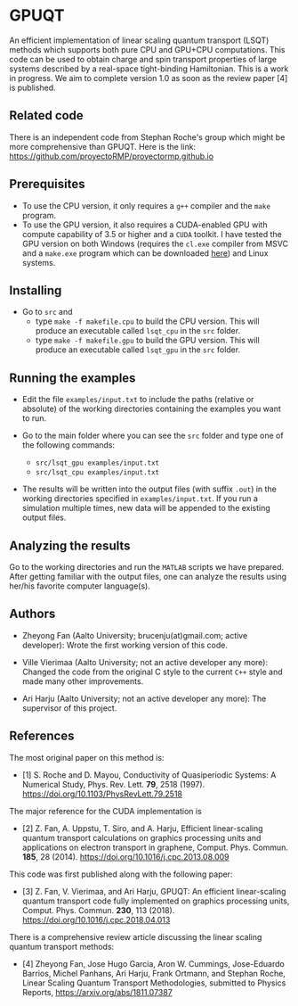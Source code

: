 # GPUQT

An efficient implementation of linear scaling quantum transport (LSQT) methods which supports both pure CPU and GPU+CPU computations. This code can be used to obtain charge and spin transport properties of large systems described by a real-space tight-binding Hamiltonian. This is a work in progress. We aim to complete version 1.0 as soon as the review paper [4] is published.

## Related code
There is an independent code from Stephan Roche's group which might be more comprehensive than GPUQT. Here is the link:
https://github.com/proyectoRMP/proyectormp.github.io

## Prerequisites

* To use the CPU version, it only requires a `g++` compiler and the `make` program.
* To use the GPU version, it also requires a CUDA-enabled GPU with compute capability of 3.5 or higher and a `CUDA` toolkit. I have tested the GPU version on both Windows (requires the `cl.exe` compiler from MSVC and a `make.exe` program which can be downloaded [here](http://www.equation.com/servlet/equation.cmd?fa=make)) and Linux systems. 

## Installing

* Go to `src` and 
    * type `make -f makefile.cpu` to build the CPU version. This will produce an executable called `lsqt_cpu` in the `src` folder.
    * type `make -f makefile.gpu` to build the GPU version. This will produce an executable called `lsqt_gpu` in the `src` folder.

## Running the examples

* Edit the file `examples/input.txt` to include the paths (relative or absolute) of the working directories containing the examples you want to run.

* Go to the main folder where you can see the `src` folder and type one of the following commands:
    * `src/lsqt_gpu examples/input.txt`
    * `src/lsqt_cpu examples/input.txt`
    
* The results will be written into the output files (with suffix `.out`) in the working directories specified in `examples/input.txt`. If you run a simulation multiple times, new data will be appended to the existing output files.

## Analyzing the results

Go to the working directories and run the `MATLAB` scripts we have prepared. After getting familiar with the output files, one can analyze the results using her/his favorite computer language(s). 


## Authors

* Zheyong Fan (Aalto University; brucenju(at)gmail.com; active developer): Wrote the first working version of this code.

* Ville Vierimaa (Aalto University; not an active developer any more): Changed the code from the original C style to the current `C++` style and made many other improvements. 

* Ari Harju (Aalto University; not an active developer any more): The supervisor of this project.

## References

The most original paper on this method is:
* [1] S. Roche and D. Mayou, Conductivity of Quasiperiodic Systems: A Numerical Study, Phys. Rev. Lett. **79**, 2518 (1997). https://doi.org/10.1103/PhysRevLett.79.2518 

The major reference for the CUDA implementation is 
* [2] Z. Fan, A. Uppstu, T. Siro, and A. Harju, Efficient linear-scaling quantum transport calculations on graphics processing units and applications on electron transport in graphene, Comput. Phys. Commun. **185**, 28 (2014). https://doi.org/10.1016/j.cpc.2013.08.009

This code was first published along with the following paper:
* [3] Z. Fan, V. Vierimaa, and Ari Harju, GPUQT: An efficient linear-scaling quantum transport code fully implemented on graphics processing units, Comput. Phys. Commun. **230**, 113 (2018). https://doi.org/10.1016/j.cpc.2018.04.013

There is a comprehensive review article discussing the linear scaling quantum transport methods:
* [4] Zheyong Fan, Jose Hugo Garcia, Aron W. Cummings, Jose-Eduardo Barrios, Michel Panhans, Ari Harju, Frank Ortmann, and Stephan Roche, Linear Scaling Quantum Transport Methodologies, submitted to Physics Reports, https://arxiv.org/abs/1811.07387

